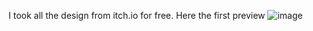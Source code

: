 I took all the design from itch.io for free.
Here the first preview
![image](https://github.com/Leandre20c/catgame/assets/165087286/52188880-f883-4022-8eb0-4c0ed9d0a202)
